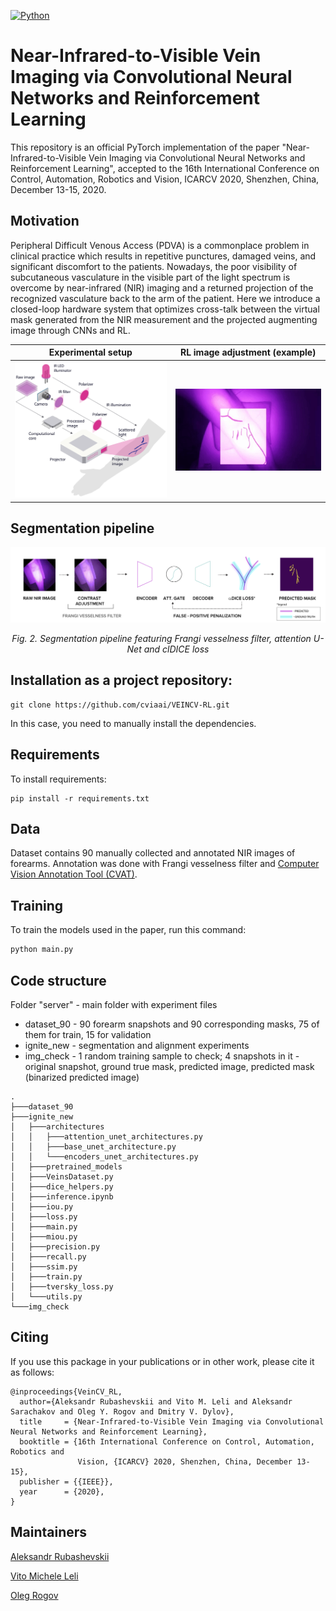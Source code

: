 [![Python](https://img.shields.io/badge/python-3.6-blue.svg)](https://python.org)

# Near-Infrared-to-Visible Vein Imaging via Convolutional Neural Networks and Reinforcement Learning

This repository is an official PyTorch implementation of the paper "Near-Infrared-to-Visible Vein Imaging via Convolutional Neural Networks and Reinforcement  Learning", accepted to the 16th International Conference on Control, Automation, Robotics and Vision, ICARCV 2020, Shenzhen, China, December 13-15, 2020.

## Motivation

Peripheral Difficult Venous Access (PDVA) is a commonplace problem in clinical practice which results in repetitive punctures, damaged veins, and significant discomfort to the patients. Nowadays, the poor visibility of subcutaneous vasculature in the visible part of the light spectrum is overcome by near-infrared (NIR) imaging and a returned projection of the recognized vasculature back to the arm of the patient. Here we introduce a closed-loop hardware system that optimizes cross-talk between the virtual mask generated from the NIR measurement and the projected augmenting image through CNNs and RL.

Experimental setup            |  RL image adjustment (example)
:-------------------------:|:-------------------------:
<img src="https://github.com/cviaai/NIR-VISIBLE-IMAGING-WITH-CNN-RL/blob/master/img/Experimental_setup_scheme.png" width="600"></img> | <img src="https://github.com/cviaai/NIR-VISIBLE-IMAGING-WITH-CNN-RL/blob/master/img/example.gif" width="600"></img>

## Segmentation pipeline
![Segmentation pipeline](https://github.com/cviaai/NIR-VISIBLE-IMAGING-WITH-CNN-RL/blob/master/img/Segmentation_pipeline.png)

</p>
<p align="center">
<em> Fig. 2. Segmentation pipeline featuring Frangi vesselness filter, attention U-Net and clDICE loss </em><br>
</p>

## Installation as a project repository:

```
git clone https://github.com/cviaai/VEINCV-RL.git
```
In this case, you need to manually install the dependencies.

## Requirements
To install requirements:

```setup
pip install -r requirements.txt
```

## Data
Dataset contains 90 manually collected and annotated NIR images of forearms. Annotation was done with Frangi vesselness filter and [Computer Vision Annotation Tool (CVAT)](https://github.com/openvinotoolkit/cvat).

## Training

To train the models used in the paper, run this command:

```python
python main.py
```

## Code structure 
Folder "server" - main folder with experiment files
* dataset_90 - 90 forearm snapshots and 90 corresponding masks, 75 of them for train, 15 for validation
* ignite_new - segmentation and alignment experiments
* img_check - 1 random training sample to check; 4 snapshots in it - original snapshot, ground true mask, predicted image, predicted mask (binarized predicted image)
```
.
├───dataset_90
├───ignite_new
│   ├───architectures
│   │   ├───attention_unet_architectures.py
│   │   ├───base_unet_architecture.py
│   │   └───encoders_unet_architectures.py
│   ├───pretrained_models
│   ├───VeinsDataset.py
│   ├───dice_helpers.py
│   ├───inference.ipynb
│   ├───iou.py
│   ├───loss.py
│   ├───main.py
│   ├───miou.py
│   ├───precision.py
│   ├───recall.py
│   ├───ssim.py
│   ├───train.py
│   ├───tversky_loss.py
│   └───utils.py
└───img_check
```

## Citing
If you use this package in your publications or in other work, please cite it as follows:
```
@inproceedings{VeinCV_RL,
  author={Aleksandr Rubashevskii and Vito M. Leli and Aleksandr Sarachakov and Oleg Y. Rogov and Dmitry V. Dylov},
  title     = {Near-Infrared-to-Visible Vein Imaging via Convolutional Neural Networks and Reinforcement Learning},
  booktitle = {16th International Conference on Control, Automation, Robotics and
               Vision, {ICARCV} 2020, Shenzhen, China, December 13-15},
  publisher = {{IEEE}},
  year      = {2020},
}
```

## Maintainers
[Aleksandr Rubashevskii](https://github.com/rubaha96)

[Vito Michele Leli](https://github.com/vitomichele)

[Oleg Rogov](https://github.com/olegrgv)
